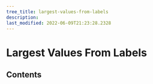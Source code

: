 ```yaml
---
tree_title: largest-values-from-labels
description: 
last_modified: 2022-06-09T21:23:28.2328
---
```


# Largest Values From Labels

## Contents
